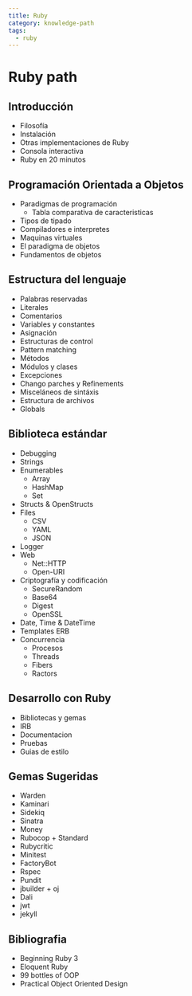 ```yaml
---
title: Ruby
category: knowledge-path
tags:
  - ruby
---
```

# Ruby path

## Introducción
  * Filosofía
  * Instalación
  * Otras implementaciones de Ruby
  * Consola interactiva
  * Ruby en 20 minutos

## Programación Orientada a Objetos
  * Paradigmas de programación
    * Tabla comparativa de caracteristicas
  * Tipos de tipado
  * Compiladores e interpretes
  * Maquinas virtuales
  * El paradigma de objetos
  * Fundamentos de objetos

## Estructura del lenguaje
  * Palabras reservadas
  * Literales
  * Comentarios
  * Variables y constantes
  * Asignación
  * Estructuras de control
  * Pattern matching
  * Métodos
  * Módulos y clases
  * Excepciones
  * Chango parches y Refinements
  * Misceláneos de sintáxis
  * Estructura de archivos
  * Globals

## Biblioteca estándar
  * Debugging
  * Strings
  * Enumerables
    * Array
    * HashMap
    * Set
  * Structs & OpenStructs
  * Files
     * CSV
     * YAML
     * JSON
  * Logger
  * Web
    * Net::HTTP
    * Open-URI
  * Criptografía y codificación
    * SecureRandom
    * Base64
    * Digest
    * OpenSSL
  * Date, Time & DateTime
  * Templates ERB
  * Concurrencia
    * Procesos
    * Threads
    * Fibers
    * Ractors

## Desarrollo con Ruby
  * Bibliotecas y gemas
  * IRB
  * Documentacion
  * Pruebas
  * Guias de estilo

## Gemas Sugeridas
  * Warden
  * Kaminari
  * Sidekiq
  * Sinatra
  * Money
  * Rubocop + Standard
  * Rubycritic
  * Minitest
  * FactoryBot
  * Rspec
  * Pundit
  * jbuilder + oj
  * Dali
  * jwt
  * jekyll



## Bibliografia
 - Beginning Ruby 3
 - Eloquent Ruby
 - 99 bottles of OOP
 - Practical Object Oriented Design
